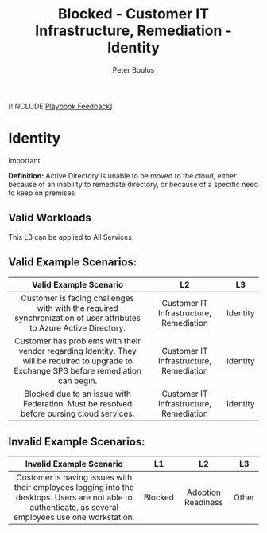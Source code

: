 ﻿---
# required metadata
title: Blocked - Customer IT Infrastructure, Remediation - Identity
description: Blocked - Customer IT Infrastructure, Remediation - Identity
author: Peter Boulos
ms.author: pboulos
manager: eduardod 
ms.date: 9/25/2019
ms.topic: playbook 
ms.prod: non-product-specific 
ms.custom: internal-playbook 
ft.audience: internal 
ft.owner: pboulos
---
[!INCLUDE [Playbook Feedback](./includes/questions-feedback.md)] 

# Identity

> [!IMPORTANT]
> **Definition:** Active Directory is unable to be moved to the cloud, either because of an inability to remediate directory, or because of a specific need to keep on premises

## Valid Workloads
This L3 can be applied to All Services.

## Valid Example Scenarios:
| Valid Example Scenario | L2 | L3 |
| :--: | :--: | :--: |
| Customer is facing challenges with with the required synchronization of user attributes to Azure Active Directory. | Customer IT Infrastructure, Remediation | Identity |
| Customer has problems with their vendor regarding Identity. They will be required to upgrade to Exchange SP3 before remediation can begin. | Customer IT Infrastructure, Remediation | Identity |
| Blocked due to an issue with Federation. Must be resolved before pursing cloud services. | Customer IT Infrastructure, Remediation | Identity |
## Invalid Example Scenarios:
| Invalid Example Scenario | L1 | L2 | L3 |
| :--: | :--: | :--: | :--: |
| Customer is having issues with their employees logging into the desktops. Users are not able to authenticate, as several employees use one workstation. | Blocked | Adoption Readiness | Other |
